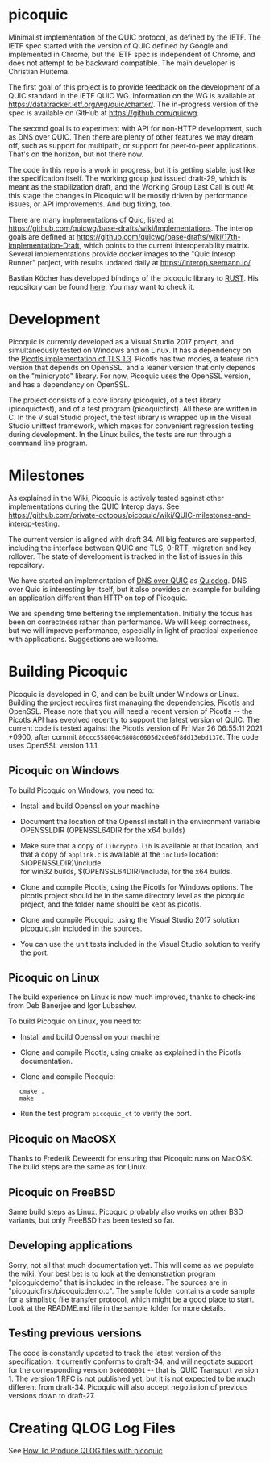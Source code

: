 # picoquic

Minimalist implementation of the QUIC protocol, as defined by the IETF.
The IETF spec started with the version of QUIC defined by Google and
implemented in Chrome, but the IETF spec is independent of Chrome, and
does not attempt to be backward compatible. The main developer is 
Christian Huitema.

The first goal of this project is to provide feedback on the development
of a QUIC standard in the IETF QUIC WG. Information on the WG is available at
https://datatracker.ietf.org/wg/quic/charter/. The in-progress version of
the spec is available on GitHub at https://github.com/quicwg.

The second goal is to experiment with API for non-HTTP development, such as
DNS over QUIC. Then there are plenty of other features we may dream off,
such as support for multipath, or support for peer-to-peer applications.
That's on the horizon, but not there now.

The code in this repo is a work in progress, but it is getting stable, just
like the specification itself. The working group just issued draft-29, which
is meant as the stabilization draft, and the Working Group Last Call is out!
At this stage the
changes in Picoquic will be mostly driven by performance issues, or API
improvements. And bug fixing, too.

There are many implementations of Quic, listed
at https://github.com/quicwg/base-drafts/wiki/Implementations. The interop
goals are defined at https://github.com/quicwg/base-drafts/wiki/17th-Implementation-Draft,
which points to the current interoperability matrix. Several implementations provide
docker images to the "Quic Interop Runner" project, with results updated daily
at https://interop.seemann.io/.

Bastian Köcher has developed bindings of the picoquic library to [RUST](https://www.rust-lang.org/en-US/). 
His repository can be found [here](https://github.com/bkchr/picoquic-rs).
You may want to check it.

# Development

Picoquic is currently developed as a Visual Studio 2017 project,
and simultaneously tested on Windows and on Linux. It has a dependency
on the [Picotls implementation of TLS 1.3](https://github.com/h2o/picotls).
Picotls has two modes, a feature rich version that depends on OpenSSL, and a
leaner version that only depends on the "minicrypto" library. For now,
Picoquic uses the OpenSSL version, and has a dependency on OpenSSL.

The project consists of a core library (picoquic), of a test library
(picoquictest), and of a test program (picoquicfirst). All these are
written in C. In the Visual Studio project, the
test library is wrapped up in the Visual Studio unittest framework, which
makes for convenient regression testing during development. In the Linux
builds, the tests are run through a command line program.

# Milestones

As explained in the Wiki, Picoquic is actively tested against other implementations
during the QUIC Interop days. See https://github.com/private-octopus/picoquic/wiki/QUIC-milestones-and-interop-testing.

The current version is aligned with draft 34. All big features are supported, including
the interface between QUIC and TLS, 0-RTT, migration and key rollover. The state of
development is tracked in the list of issues in this repository.

We have started an implementation
of [DNS over QUIC](https://datatracker.ietf.org/doc/draft-huitema-quic-dnsoquic/)
as [Quicdoq](https://github.com/private-octopus/quicdoq). DNS over Quic is interesting
by itself, but it also provides an example for building an application different than
HTTP on top of Picoquic.

We are spending time bettering the implementation. Initially
the focus has been on correctness rather than performance. We will keep correctness,
but we will improve performance, especially in light of practical experience with 
applications. Suggestions are wellcome.

# Building Picoquic

Picoquic is developed in C, and can be built under Windows or Linux. Building the
project requires first managing the dependencies, [Picotls](https://github.com/h2o/picotls)
and OpenSSL. Please note that you will need a recent version of Picotls --
the Picotls API has eveolved recently to support the latest version of QUIC. The
current code is tested against the Picotls version of Fri Mar 26 06:55:11 2021 +0900,
after commit `86ccc558004c6808d6605d2c0e6f8dd13ebd1376`. The code uses OpenSSL
version 1.1.1.

## Picoquic on Windows

To build Picoquic on Windows, you need to:

 * Install and build Openssl on your machine

 * Document the location of the Openssl install in the environment variable OPENSSLDIR
   (OPENSSL64DIR for the x64 builds)

 * Make sure that a copy of `libcrypto.lib` is available at that location, and that
   a copy of `applink.c` is available at the `include` location: $(OPENSSLDIR)\include\
   for win32 builds, $(OPENSSL64DIR)\include\ for the x64 builds.

 * Clone and compile Picotls, using the Picotls for Windows options. The picotls project
   should be in the same directory level as the picoquic project, and the folder name 
   should be kept as  picotls.

 * Clone and compile Picoquic, using the Visual Studio 2017 solution picoquic.sln included in 
   the sources.

 * You can use the unit tests included in the Visual Studio solution to verify the port.

## Picoquic on Linux

The build experience on Linux is now much improved, thanks to check-ins from Deb Banerjee
and Igor Lubashev. 

To build Picoquic on Linux, you need to:

 * Install and build Openssl on your machine

 * Clone and compile Picotls, using cmake as explained in the Picotls documentation.

 * Clone and compile Picoquic:
~~~
   cmake .
   make
~~~
 * Run the test program `picoquic_ct` to verify the port.

## Picoquic on MacOSX

Thanks to Frederik Deweerdt for ensuring that Picoquic runs on MacOSX. The build steps
are the same as for Linux.

## Picoquic on FreeBSD

Same build steps as Linux. Picoquic probably also works on other BSD variants, but only FreeBSD
has been tested so far.

## Developing applications

Sorry, not all that much documentation yet. This will come as we populate the wiki. Your
best bet is to look at the demonstration program "picoquicdemo" that is included in the
release. The sources are in "picoquicfirst/picoquicdemo.c". The `sample` folder
contains a code sample for a simplistic file transfer protocol, which might
be a good place to start. Look at the README.md file in the sample folder for
more details.

## Testing previous versions

The code is constantly updated to track the latest version of the specification. It currently
conforms to draft-34, and will negotiate support for the corresponding version `0x00000001` --
that is, QUIC Transport version 1. The version 1 RFC is not published yet, but it is not expected
to be much different from draft-34. Picoquic will also accept negotiation of previous versions down to draft-27. 

# Creating QLOG Log Files

See [How To Produce QLOG files with picoquic](doc/QLOG.md)

